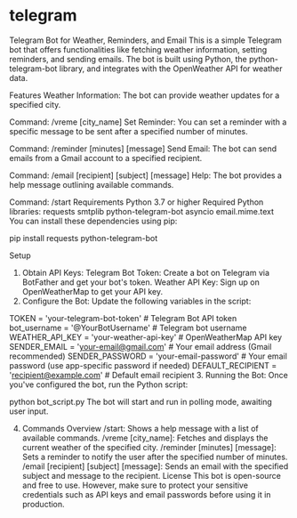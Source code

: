 # telegram
Telegram Bot for Weather, Reminders, and Email
This is a simple Telegram bot that offers functionalities like fetching weather information, setting reminders, and sending emails. The bot is built using Python, the python-telegram-bot library, and integrates with the OpenWeather API for weather data.

Features
Weather Information: The bot can provide weather updates for a specified city.

Command: /vreme [city_name]
Set Reminder: You can set a reminder with a specific message to be sent after a specified number of minutes.

Command: /reminder [minutes] [message]
Send Email: The bot can send emails from a Gmail account to a specified recipient.

Command: /email [recipient] [subject] [message]
Help: The bot provides a help message outlining available commands.

Command: /start
Requirements
Python 3.7 or higher
Required Python libraries:
requests
smtplib
python-telegram-bot
asyncio
email.mime.text
You can install these dependencies using pip:

pip install requests python-telegram-bot

Setup
1. Obtain API Keys:
Telegram Bot Token: Create a bot on Telegram via BotFather and get your bot's token.
Weather API Key: Sign up on OpenWeatherMap to get your API key.
2. Configure the Bot:
Update the following variables in the script:

TOKEN = 'your-telegram-bot-token'  # Telegram Bot API token
bot_username = '@YourBotUsername'  # Telegram bot username
WEATHER_API_KEY = 'your-weather-api-key'  # OpenWeatherMap API key
SENDER_EMAIL = 'your-email@gmail.com'  # Your email address (Gmail recommended)
SENDER_PASSWORD = 'your-email-password'  # Your email password (use app-specific password if needed)
DEFAULT_RECIPIENT = 'recipient@example.com'  # Default email recipient
3. Running the Bot:
Once you've configured the bot, run the Python script:

python bot_script.py
The bot will start and run in polling mode, awaiting user input.

4. Commands Overview
/start: Shows a help message with a list of available commands.
/vreme [city_name]: Fetches and displays the current weather of the specified city.
/reminder [minutes] [message]: Sets a reminder to notify the user after the specified number of minutes.
/email [recipient] [subject] [message]: Sends an email with the specified subject and message to the recipient.
License
This bot is open-source and free to use. However, make sure to protect your sensitive credentials such as API keys and email passwords before using it in production.
